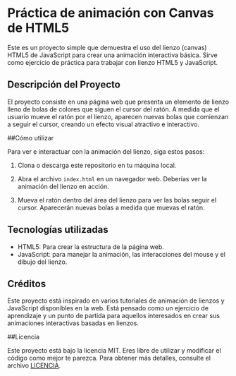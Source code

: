 # Práctica de animación con Canvas de HTML5

Este es un proyecto simple que demuestra el uso del lienzo (canvas) HTML5 de JavaScript para crear una animación interactiva básica. Sirve como ejercicio de práctica para trabajar con lienzo HTML5 y JavaScript.

## Descripción del Proyecto

El proyecto consiste en una página web que presenta un elemento de lienzo lleno de bolas de colores que siguen el cursor del ratón. A medida que el usuario mueve el ratón por el lienzo, aparecen nuevas bolas que comienzan a seguir el cursor, creando un efecto visual atractivo e interactivo.

##Cómo utilizar

Para ver e interactuar con la animación del lienzo, siga estos pasos:

1. Clona o descarga este repositorio en tu máquina local.

2. Abra el archivo `index.html` en un navegador web. Deberías ver la animación del lienzo en acción.

3. Mueva el ratón dentro del área del lienzo para ver las bolas seguir el cursor. Aparecerán nuevas bolas a medida que muevas el ratón.

## Tecnologías utilizadas

- HTML5: Para crear la estructura de la página web.
- JavaScript: para manejar la animación, las interacciones del mouse y el dibujo del lienzo.

## Créditos

Este proyecto está inspirado en varios tutoriales de animación de lienzos y JavaScript disponibles en la web. Está pensado como un ejercicio de aprendizaje y un punto de partida para aquellos interesados en crear sus animaciones interactivas basadas en lienzos.

##Licencia

Este proyecto está bajo la licencia MIT. Eres libre de utilizar y modificar el código como mejor te parezca. Para obtener más detalles, consulte el archivo [LICENCIA](LICENCIA).
